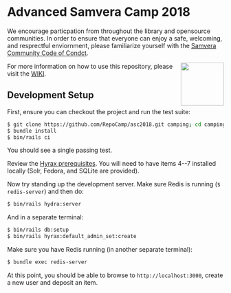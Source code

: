 # Advanced Samvera Camp 2018

We encourage particpation from throughout the library and opensource communities.  In order to ensure that everyone can enjoy a safe, welcoming, and resprectful enviornment, please familiarize yourself with the [Samvera Community Code of Condct](https://wiki.duraspace.org/display/samvera/Code+of+Conduct).

<img align='right' height='100px' src='http://camp.curationexperts.com/sample-assets/DCE-Sm-Square.png' />

For more information on how to use this repository, please visit the [WIKI](https://github.com/RepoCamp/asc2018/wiki).

## Development Setup

First, ensure you can checkout the project and run the test suite:

```sh
$ git clone https://github.com/RepoCamp/asc2018.git camping; cd camping
$ bundle install
$ bin/rails ci
```

You should see a single passing test.

Review the [Hyrax prerequisites](https://github.com/samvera/hyrax/#prerequisites). You will need to have items 4--7 installed locally (Solr, Fedora, and SQLite are provided).

Now try standing up the development server. Make sure Redis is running (`$ redis-server`) and then do:

```sh
$ bin/rails hydra:server
```

And in a separate terminal:

```sh
$ bin/rails db:setup
$ bin/rails hyrax:default_admin_set:create
```

Make sure you have Redis running (in another separate terminal):

```sh
$ bundle exec redis-server
```


At this point, you should be able to browse to `http://localhost:3000`, create a new user and deposit an item.

